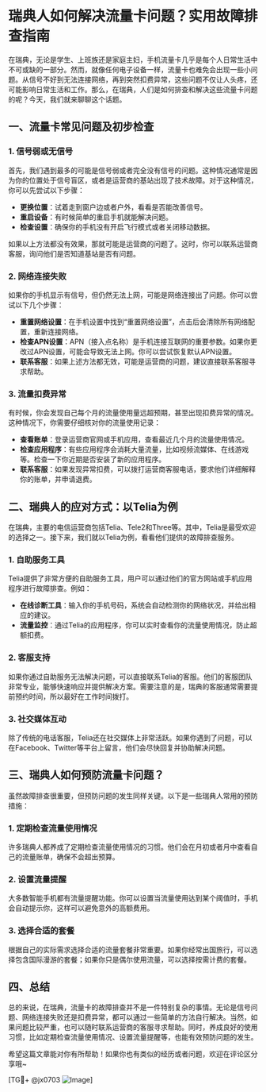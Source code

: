 # 瑞典人如何解决流量卡问题？实用故障排查指南

在瑞典，无论是学生、上班族还是家庭主妇，手机流量卡几乎是每个人日常生活中不可或缺的一部分。然而，就像任何电子设备一样，流量卡也难免会出现一些小问题。从信号不好到无法连接网络，再到突然扣费异常，这些问题不仅让人头疼，还可能影响日常生活和工作。那么，在瑞典，人们是如何排查和解决这些流量卡问题的呢？今天，我们就来聊聊这个话题。

## 一、流量卡常见问题及初步检查

### 1. 信号弱或无信号
首先，我们遇到最多的可能是信号弱或者完全没有信号的问题。这种情况通常是因为你的位置处于信号盲区，或者是运营商的基站出现了技术故障。对于这种情况，你可以先尝试以下步骤：

- **更换位置**：试着走到窗户边或者户外，看看是否能改善信号。
- **重启设备**：有时候简单的重启手机就能解决问题。
- **检查设置**：确保你的手机没有开启飞行模式或者关闭移动数据。

如果以上方法都没有效果，那就可能是运营商的问题了。这时，你可以联系运营商客服，询问他们是否知道基站是否有问题。

### 2. 网络连接失败
如果你的手机显示有信号，但仍然无法上网，可能是网络连接出了问题。你可以尝试以下几个步骤：

- **重置网络设置**：在手机设置中找到“重置网络设置”，点击后会清除所有网络配置，重新连接网络。
- **检查APN设置**：APN（接入点名称）是手机连接互联网的重要参数。如果你更改过APN设置，可能会导致无法上网。你可以尝试恢复默认APN设置。
- **联系客服**：如果上述方法都无效，可能是运营商的问题，建议直接联系客服寻求帮助。

### 3. 流量扣费异常
有时候，你会发现自己每个月的流量使用量远超预期，甚至出现扣费异常的情况。这种情况下，你需要仔细核对你的流量使用记录：

- **查看账单**：登录运营商官网或手机应用，查看最近几个月的流量使用情况。
- **检查应用程序**：有些应用程序会消耗大量流量，比如视频流媒体、在线游戏等。检查一下你近期是否安装了新的应用程序。
- **联系客服**：如果发现异常扣费，可以拨打运营商客服电话，要求他们详细解释你的账单，并申请退费。

## 二、瑞典人的应对方式：以Telia为例

在瑞典，主要的电信运营商包括Telia、Tele2和Three等。其中，Telia是最受欢迎的选择之一。接下来，我们就以Telia为例，看看他们提供的故障排查服务。

### 1. 自助服务工具
Telia提供了非常方便的自助服务工具，用户可以通过他们的官方网站或手机应用程序进行故障排查。例如：

- **在线诊断工具**：输入你的手机号码，系统会自动检测你的网络状况，并给出相应的建议。
- **流量监控**：通过Telia的应用程序，你可以实时查看你的流量使用情况，防止超额扣费。

### 2. 客服支持
如果你通过自助服务无法解决问题，可以直接联系Telia的客服。他们的客服团队非常专业，能够快速响应并提供解决方案。需要注意的是，瑞典的客服通常需要提前预约时间，所以最好在工作时间拨打。

### 3. 社交媒体互动
除了传统的电话客服，Telia还在社交媒体上非常活跃。如果你遇到了问题，可以在Facebook、Twitter等平台上留言，他们会尽快回复并协助解决问题。

## 三、瑞典人如何预防流量卡问题？

虽然故障排查很重要，但预防问题的发生同样关键。以下是一些瑞典人常用的预防措施：

### 1. 定期检查流量使用情况
许多瑞典人都养成了定期检查流量使用情况的习惯。他们会在月初或者月中查看自己的流量账单，确保不会超出预算。

### 2. 设置流量提醒
大多数智能手机都有流量提醒功能。你可以设置当流量使用达到某个阈值时，手机会自动提示你，这样可以避免意外的高额费用。

### 3. 选择合适的套餐
根据自己的实际需求选择合适的流量套餐非常重要。如果你经常出国旅行，可以选择包含国际漫游的套餐；如果你只是偶尔使用流量，可以选择按需计费的套餐。

## 四、总结

总的来说，在瑞典，流量卡的故障排查并不是一件特别复杂的事情。无论是信号问题、网络连接失败还是扣费异常，都可以通过一些简单的方法自行解决。当然，如果问题比较严重，也可以随时联系运营商的客服寻求帮助。同时，养成良好的使用习惯，比如定期检查流量使用情况、设置流量提醒等，也能有效预防问题的发生。

希望这篇文章能对你有所帮助！如果你也有类似的经历或者问题，欢迎在评论区分享哦~ 

[TG💪+ @jx0703 ![Image](https://github.com/user-attachments/assets/dbca1d08-cadb-493c-b0ec-ad6f7a83f270)]